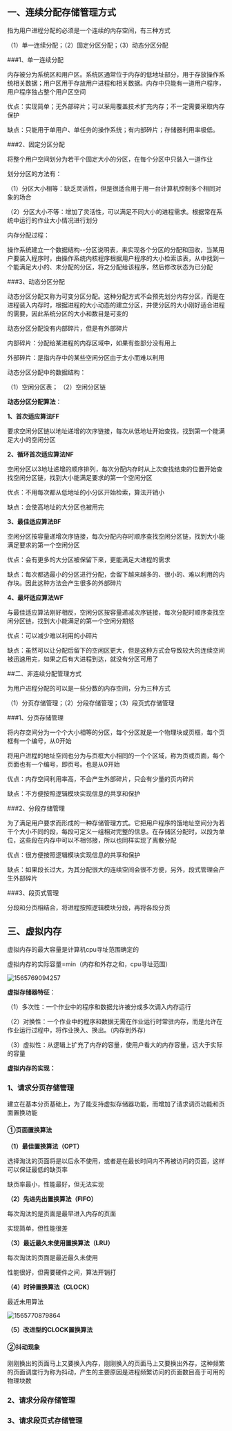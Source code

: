 ##   一、连续分配存储管理方式

指为用户进程分配的必须是一个连续的内存空间，有三种方式

（1）单一连续分配；（2）固定分区分配；（3）动态分区分配

###1、单一连续分配

  内存被分为系统区和用户区。系统区通常位于内存的低地址部分，用于存放操作系统相关数据；用户区用于存放用户进程和相关数据。内存中只能有一道用户程序，用户程序独占整个用户区空间

优点：实现简单；无外部碎片；可以采用覆盖技术扩充内存；不一定需要采取内存保护

缺点：只能用于单用户、单任务的操作系统；有内部碎片；存储器利用率极低。

###2、固定分区分配

将整个用户空间划分为若干个固定大小的分区，在每个分区中只装入一道作业



划分分区的方法有：

（1）分区大小相等：缺乏灵活性，但是很适合用于用一台计算机控制多个相同对象的场合

（2）分区大小不等：增加了灵活性，可以满足不同大小的进程需求。根据常在系统中运行的作业大小情况进行划分



内存分配过程：

操作系统建立一个数据结构--分区说明表，来实现各个分区的分配和回收，当某用户要装入程序时，由操作系统内核程序根据用户程序的大小检索该表，从中找到一个能满足大小的、未分配的分区，将之分配给该程序，然后修改状态为已分配

###3、动态分区分配

动态分区分配又称为可变分区分配。这种分配方式不会预先划分内存分区，而是在进程装入内存时，根据进程的大小动态的建立分区，并使分区的大小刚好适合进程的需要，因此系统分区的大小和数目是可变的

动态分区分配没有内部碎片，但是有外部碎片

内部碎片：分配给某进程的内存区域中，如果有些部分没有用上

外部碎片：是指内存中的某些空闲分区由于太小而难以利用



动态分区分配中的数据结构：

（1）空闲分区表； （2）空闲分区链 



**动态分区分配算法**：

**1、首次适应算法FF**

要求空闲分区链以地址递增的次序链接，每次从低地址开始查找，找到第一个能满足大小的空闲分区

**2、循环首次适应算法NF**

空闲分区以3地址递增的顺序排列，每次分配内存时从上次查找结束的位置开始查找空闲分区链，找到大小能满足要求的第一个空闲分区

优点：不用每次都从低地址的小分区开始检索，算法开销小

缺点：会使高地址的大分区也被用完

**3、最佳适应算法BF**

空闲分区按容量递增次序链接，每次分配内存时顺序查找空闲分区链，找到大小能满足要求的第一个空闲分区

优点：会有更多的大分区被保留下来，更能满足大进程的需求

缺点：每次都选最小的分区进行分配，会留下越来越多的、很小的、难以利用的内存块。因此这种方法会产生很多的外部碎片

**4、最坏适应算法WF**

与最佳适应算法刚好相反，空闲分区按容量递减次序链接，每次分配时顺序查找空闲分区链，找到大小能满足的第一个空闲分期怒

优点：可以减少难以利用的小碎片

缺点：虽然可以让分配后留下的空闲区更大，但是这种方式会导致较大的连续空间被迅速用完，如果之后有大进程到达，就没有分区可用了



##二、非连续分配管理方式

为用户进程分配的可以是一些分数的内存空间，分为三种方式

（1）分页存储管理；（2）分段存储管理；（3）段页式存储管理

###1、分页存储管理

将内存空间分为一个个大小相等的分区，每个分区就是一个物理块或页框，每个页框有一个编号，从0开始

将用户进程的地址空间也分为与页框大小相同的一个个区域，称为页或页面，每个页面也有一个编号，即页号。也是从0开始

优点：内存空间利用率高，不会产生外部碎片，只会有少量的页内碎片

缺点：不方便按照逻辑模块实现信息的共享和保护



###2、分段存储管理

为了满足用户要求而形成的一种存储管理方式。它把用户程序的饿地址空间分为若干个大小不同的段，每段可定义一组相对完整的信息。在存储区分配时，以段为单位，这些段在内存中可以不相邻接，所以也同样实现了离散分配

优点：很方便按照逻辑模块实现信息的共享和保护

缺点：如果段长过大，为其分配很大的连续空间会很不方便，另外，段式管理会产生外部碎片



###3、段页式管理

分段和分页相结合，将进程按照逻辑模块分段，再将各段分页



## 三、虚拟内存

虚拟内存的最大容量是计算机cpu寻址范围确定的

虚拟内存的实际容量=min（内存和外存之和，cpu寻址范围）

![1565769094257](C:\Users\ziji\AppData\Roaming\Typora\typora-user-images\1565769094257.png)



**虚拟存储器特征**：

（1）多次性：一个作业中的程序和数据允许被分成多次调入内存运行

（2）对换性：一个作业中的程序和数据无需在作业运行时常驻内存，而是允许在作业运行过程中，将作业换入、换出。（内存到外存）

（3）虚拟性：从逻辑上扩充了内存的容量，使用户看大的内存容量，远大于实际的容量



**虚拟内存的实现：**

### 1、请求分页存储管理

建立在基本分页基础上，为了能支持虚拟存储器功能，而增加了请求调页功能和页面置换功能

#### ①页面置换算法

**（1）最佳置换算法（OPT）**

选择淘汰的页面将是以后永不使用，或者是在最长时间内不再被访问的页面，这样可以保证最低的缺页率

缺页率最小，性能最好，但无法实现

**（2）先进先出置换算法（FIFO）**

每次淘汰的是页面是最早进入内存的页面

实现简单，但性能很差

**（3）最近最久未使用置换算法（LRU）**

每次淘汰的页面是最近最久未使用

性能很好，但需要硬件之间，算法开销打

**（4）时钟置换算法（CLOCK）**

最近未用算法

![1565770879864](C:\Users\ziji\AppData\Roaming\Typora\typora-user-images\1565770879864.png)

**（5）改进型的CLOCK置换算法**



#### ②抖动现象

刚刚换出的页面马上又要换入内存，刚刚换入的页面马上又要换出外存，这种频繁的页面调度行为称为抖动，产生的主要原因是进程频繁访问的页面数目高于可用的物理块数



### 2、请求分段存储管理

### 3、请求段页式存储管理

